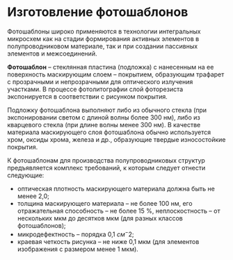 # Изготовление фотошаблонов
Фотошаблоны широко применяются в технологии интегральных микросхем как на стадии формирования активных элементов в полупроводниковом материале, так и при создании пассивных элементов и межсоединений.  

**Фотошаблон** – стеклянная пластина (подложка) с нанесенным на ее поверхность маскирующим слоем – покрытием, образующим трафарет с прозрачными и непрозрачными для оптического излучения участками. В процессе фотолитографии слой фоторезиста экспонируется в соответствии с рисунком покрытия.  

Подложку фотошаблона выполняют либо из обычного стекла (при экспонировании светом с длиной волны более 300 нм), либо из кварцевого стекла (при длине волны менее 300 нм). В качестве материала маскирующего слоя фотошаблона обычно используется хром, оксиды хрома, железа и др., образующие твердые износостойкие покрытия.  

К фотошаблонам для производства полупроводниковых структур предъявляется комплекс требований, к которым следует отнести следующие: 
- оптическая плотность маскирующего материала должна быть не менее 2,0; 
- толщина маскирующего материала – не более 100 нм, его отражательная способность – не более 15 %, неплоскостность – от нескольких мкм до десятков мкм (для разных классов фотошаблонов); 
- микродефектность – порядка 0,1 $см^-2$; 
- краевая четкость рисунка – не ниже 0,1 мкм (для элементов изображения с размером менее 1 мкм).
